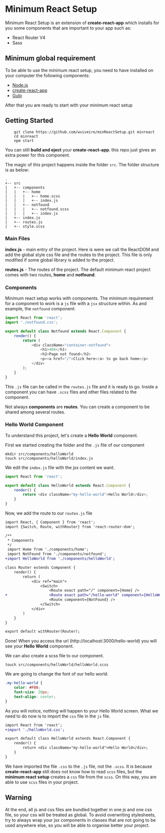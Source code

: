 # Minimum React Setup #


Minimum React Setup is an extension of **create-react-app** which installs for you some components that are important to your app such as:

* React Router V4
* Sass

## Minimum global requirement ##

To be able to use the minimum react setup, you need to have installed on your computer the following components:

* [Node.js](https://nodejs.org/en/)
* [create-react-app](https://github.com/facebookincubator/create-react-app)
* [Gulp](https://gulpjs.com/)

After that you are ready to start with your minimum react setup

## Getting Started ##

```
	git clone https://github.com/wviveiro/minReactSetup.git minreact
	cd minreact
	npm start
```
You can still **build and eject** your **create-react-app**. this repo just gives an extra power for this component.

The magic of this project happens inside the folder `src`. The folder structure is as below:

```
.
+-- src
|	+-- components
|	|	+-- home
|	|	|	+-- home.scss
|	|	|	+-- index.js
|	|	+-- notfound
|	|	|	+-- notfound.scss
|	|	|	+-- index.js
|	+-- index.js
|	+-- routes.js
|	+-- style.scss
```

### Main Files ###
**index.js** - main entry of the project. Here is were we call the ReactDOM and add the global style css file and the routes to the project. This file is only modified if some global library is added to the project.

**routes.js** - The routes of the project. The default minimum react project comes with two routes, **home** and **notfound**.

### Components ###

Minimum react setup works with components. The minimum requirement for a component to work is a `js` file with a `jsx` structure within. As and example, the `notfound` component:

```javascript
import React from 'react';
import './notfound.css';

export default class Notfound extends React.Component {
	render() {
		return (
			<div className="container-notfound">
				<h1>404</h1>
				<h2>Page not found</h2>
				<p><a href="/">Click here</a> to go back home</p>
			</div>
		);
	}
}
```

This `.js` file can be called in the `routes.js` file and it is ready to go. Inside a component you can have `.scss` files and other files related to the component.

Not always **components** are **routes**. You can create a component to be shared among several routes.

### Hello World Component ###

To understand this project, let's create a **Hello World** component. 

First we started creating the folder and the `.js` file of our component

```
mkdir src/components/helloWorld
touch src/components/helloWorld/index.js
```

We edit the `index.js` file with the jsx content we want.

```javascript
import React from 'react';

export default class HelloWorld extends React.Component {
	render() {
		return <div className="my-hello-world">Hello World</div>;
	}
}
```

Now, we add the route to our `routes.js` file

```diff
import React, { Component } from 'react';
import {Switch, Route, withRouter} from 'react-router-dom';

/**
 * Components
 */
 import Home from './components/home';
 import NotFound from './components/notfound';
+import HelloWorld from './components/helloWorld';

class Router extends Component {
	render() {
		return (
			<div ref="main">
				<Switch>
					<Route exact path="/" component={Home} />
+					<Route exact path="/hello-world" component={HelloWorld} />
					<Route component={NotFound} />
				</Switch>
			</div>
		)
	}
}

export default withRouter(Router);

```

Done! When you access the url (http://localhost:3000/hello-world) you will see your **Hello World** component.

We can also create a scss file to our component.

```
touch src/components/helloWorld/helloWorld.scss
```

We are going to change the font of our hello world.

```css
.my-hello-world {
	color: #F00;
	font-size: 20px;
	text-align: center;
}
```
As you will notice, nothing will happen to your Hello World screen. What we need to do now is to import the `css` file in the `js` file.

```diff
import React from 'react';
+import './helloWorld.css';

export default class HelloWorld extends React.Component {
	render() {
		return <div className="my-hello-world">Hello World</div>;
	}
}
```

We have imported the file `.css` to the `.js` file, not the `.scss`. It is because **create-react-app** still does not know how to read `scss` files, but the **minimum react setup** creates a `css` file from the `scss`. On this way, you are able to use `scss` files in your project.


## Warning ##
At the end, all js and css files are bundled together in one js and one css file, so your css will be treated as global. To avoid overwriting stylesheets, try to always wrap your jsx components in classes that are not going to be used anywhere else, so you will be able to organise better your project.
